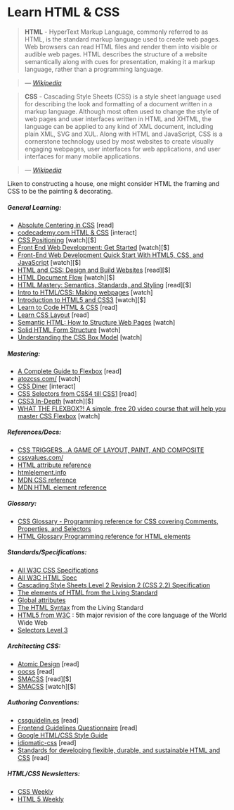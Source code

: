 # Learn HTML & CSS

> **HTML** - HyperText Markup Language, commonly referred to as HTML, is the standard markup language used to create web pages. Web browsers can read HTML files and render them into visible or audible web pages. HTML describes the structure of a website semantically along with cues for presentation, making it a markup language, rather than a programming language.

><cite>&#8212; [Wikipedia](https://en.wikipedia.org/wiki/HTML)</cite>

> **CSS** - Cascading Style Sheets (CSS) is a style sheet language used for describing the look and formatting of a document written in a markup language. Although most often used to change the style of web pages and user interfaces written in HTML and XHTML, the language can be applied to any kind of XML document, including plain XML, SVG and XUL. Along with HTML and JavaScript, CSS is a cornerstone technology used by most websites to create visually engaging webpages, user interfaces for web applications, and user interfaces for many mobile applications.

><cite>&#8212; [Wikipedia](https://en.wikipedia.org/wiki/Cascading_Style_Sheets)</cite>

Liken to constructing a house, one might consider HTML the framing and CSS to be the painting & decorating.

##### General Learning:

* [Absolute Centering in CSS](http://codepen.io/shshaw/full/gEiDt) [read]
* [codecademy.com HTML & CSS](https://www.codecademy.com/tracks/web) [interact]
* [CSS Positioning](http://www.pluralsight.com/courses/css-positioning-1834) [watch][$]
* [Front End Web Development: Get Started](http://www.pluralsight.com/courses/front-end-web-development-get-started) [watch][$]
* [Front-End Web Development Quick Start With HTML5, CSS, and JavaScript](http://www.pluralsight.com/courses/front-end-web-app-html5-javascript-css) [watch][$]
* [HTML and CSS: Design and Build Websites](http://www.amazon.com/gp/product/1118008189/ref=as_li_tl?ie=UTF8&camp=1789&creative=390957&creativeASIN=1118008189&linkCode=as2&tag=fronenddevejo-20&linkId=V4CUOSZZARJURWZD) [read][$]
* [HTML Document Flow](http://www.pluralsight.com/courses/html-document-flow-1837) [watch][$]
* [HTML Mastery: Semantics, Standards, and Styling](http://www.amazon.com/gp/product/1590597656/ref=as_li_tl?ie=UTF8&camp=1789&creative=390957&creativeASIN=1590597656&linkCode=as2&tag=fronenddevejo-20&linkId=VFZVICLZO6GUZQI2) [read][$]
* [Intro to HTML/CSS: Making webpages](https://www.khanacademy.org/computing/computer-programming/html-css) [watch]
* [Introduction to HTML5 and CSS3](https://frontendmasters.com/courses/introduction-html5-css3/) [watch][$]
* [Learn to Code HTML & CSS](http://learn.shayhowe.com/html-css/) [read]
* [Learn CSS Layout](http://learnlayout.com/) [read]
* [Semantic HTML: How to Structure Web Pages](https://webdesign.tutsplus.com/courses/semantic-html-how-to-structure-web-pages) [watch]
* [Solid HTML Form Structure](https://webdesign.tutsplus.com/courses/solid-html-form-structure) [watch]
* [Understanding the CSS Box Model](https://webdesign.tutsplus.com/courses/understanding-the-css-box-model) [watch]

##### Mastering:

* [A Complete Guide to Flexbox](https://css-tricks.com/snippets/css/a-guide-to-flexbox/) [read]
* [atozcss.com/](http://www.atozcss.com/) [watch]
* [CSS Diner](http://flukeout.github.io/) [interact]
* [CSS Selectors from CSS4 till CSS1](http://css4-selectors.com/selectors/) [read]
* [CSS3 In-Depth](https://frontendmasters.com/courses/css3-in-depth/) [watch][$]
* [WHAT THE FLEXBOX?! A simple, free 20 video course that will help you master CSS Flexbox](http://flexbox.io/) [watch]

##### References/Docs:

* [CSS TRIGGERS...A GAME OF LAYOUT, PAINT, AND COMPOSITE](http://csstriggers.com/)
* [cssvalues.com/](http://cssvalues.com/)
* [HTML attribute reference](https://developer.mozilla.org/en-US/docs/Web/HTML/Attributes)
* [htmlelement.info](http://htmlelement.info/)
* [MDN CSS reference](https://developer.mozilla.org/en-US/docs/Web/CSS/Reference)
* [MDN HTML element reference](https://developer.mozilla.org/en-US/docs/Web/HTML/Element)

##### Glossary:

* [CSS Glossary - Programming reference for CSS covering Comments, Properties, and Selectors](https://www.codecademy.com/articles/glossary-css)
* [HTML Glossary Programming reference for HTML elements](https://www.codecademy.com/articles/glossary-html)

##### Standards/Specifications:

* [All W3C CSS Specifications](http://www.w3.org/Style/CSS/current-work#roadmap)
* [All W3C HTML Spec](http://www.w3.org/standards/techs/html#w3c_all)
* [Cascading Style Sheets Level 2 Revision 2 (CSS 2.2) Specification](https://drafts.csswg.org/css2/)
* [The elements of HTML from the Living Standard](https://html.spec.whatwg.org/multipage/semantics.html#semantics)
* [Global attributes](https://developer.mozilla.org/en-US/docs/Web/HTML/Global_attributes)
* [The HTML Syntax](https://html.spec.whatwg.org/multipage/syntax.html#syntax) from the Living Standard
* [HTML5 from W3C](http://www.w3.org/TR/html5/) : 5th major revision of the core language of the World Wide Web
* [Selectors Level 3](http://www.w3.org/TR/css3-selectors/)

##### Architecting CSS:

* [Atomic Design](http://atomicdesign.bradfrost.com/) [read]
* [oocss](http://oocss.org/) [read]
* [SMACSS](https://smacss.com/) [read][$]
* [SMACSS](https://frontendmasters.com/courses/smacss/) [watch][$]

##### Authoring Conventions:

* [cssguidelin.es](http://cssguidelin.es/) [read]
* [Frontend Guidelines Questionnaire](https://github.com/bradfrost/frontend-guidelines-questionnaire) [read]
* [Google HTML/CSS Style Guide](http://google-styleguide.googlecode.com/svn/trunk/htmlcssguide.xml#General_Formatting)
* [idiomatic-css](https://github.com/necolas/idiomatic-css) [read]
* [Standards for developing flexible, durable, and sustainable HTML and CSS](http://mdo.github.io/code-guide/) [read]

##### HTML/CSS Newsletters:

* [CSS Weekly](http://css-weekly.com/archives/)
* [HTML 5 Weekly](http://html5weekly.com/)

















 






